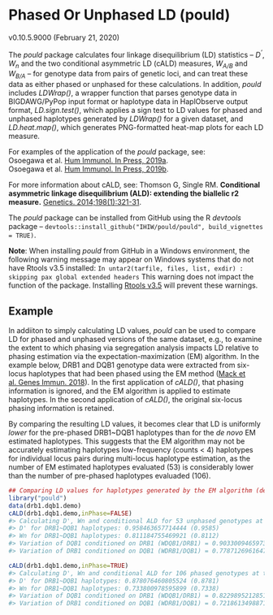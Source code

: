 <!-- README.md is generated from README.Rmd. Please edit that file -->
Phased Or Unphased LD (pould)
=============================

v0.10.5.9000 (February 21, 2020)

The *pould* package calculates four linkage disequilibrium (LD)
statistics – *D<sup>’</sup>*, *W<sub>n</sub>* and the two conditional
asymmetric LD (cALD) measures, *W<sub>A/B</sub>* and *W<sub>B/A</sub>* –
for genotype data from pairs of genetic loci, and can treat these data
as either phased or unphased for these calculations. In addition,
*pould* includes *LDWrap()*, a wrapper function that parses genotype
data in BIGDAWG/PyPop input format or haplotype data in HaplObserve
output format, *LD.sign.test()*, which applies a sign test to LD values
for phased and unphased haplotypes generated by *LDWrap()* for a given
dataset, and *LD.heat.map()*, which generates PNG-formatted heat-map
plots for each LD measure.

For examples of the application of the *pould* package, see:<br>
Osoegawa et al. [Hum Immunol. In Press,
2019a](https://doi.org/10.1016/j.humimm.2019.01.010).<br> Osoegawa et
al. [Hum Immunol. In Press,
2019b](https://doi.org/10.1016/j.humimm.2019.05.018).

For more information about cALD, see: Thomson G, Single RM.
**Conditional asymmetric linkage disequilibrium (ALD): extending the
biallelic r2 measure.** [Genetics.
2014;198(1):321-31](https://doi.org/10.1534/genetics.114.165266).

The *pould* package can be installed from GitHub using the R *devtools*
package –
`devtools::install_github("IHIW/pould/pould", build_vignettes = TRUE)`.

**Note**: When installing *pould* from GitHub in a Windows environment,
the following warning message may appear on Windows systems that do not
have Rtools v3.5 installed:
`In untar2(tarfile, files, list, exdir) :   skipping pax global extended headers`
This warning does not impact the function of the package. Installing
[Rtools v3.5](https://cran.r-project.org/bin/windows/Rtools/) will
prevent these warnings.

Example
-------

In addiiton to simply calculating LD values, *pould* can be used to
compare LD for phased and unphased versions of the same dataset, e.g.,
to examine the extent to which phasing via segregation analysis impacts
LD relative to phasing estimation via the expectation-maximization (EM)
algorithm. In the example below, DRB1 and DQB1 genotype data were
extracted from six-locus haplotypes that had been phased using the EM
method ([Mack et al. Genes Immun.
2018](https://doi.org/10.1038/s41435-017-0006-8)). In the first
application of *cALD()*, that phasing information is ignored, and the EM
algorithm is applied to estimate haplotypes. In the second application
of *cALD()*, the original six-locus phasing information is retained.

By comparing the resulting LD values, it becomes clear that LD is
uniformly *lower* for the pre-phased DRB1\~DQB1 haplotypes than for the
*de novo* EM estimated haplotypes. This suggests that the EM algorithm
may not be accurately estimating haplotypes low-frequency (counts &lt;
4) haplotypes for individual locus pairs during multi-locus haplotype
estimation, as the number of EM estimated haplotypes evaluated (53) is
considerably lower than the number of pre-phased haplotypes evaluaded
(106).

``` r
## Comparing LD values for haplotypes generated by the EM algorithm (default = unphased) to LD values for haplotypes for which phased is known.
library("pould")
data(drb1.dqb1.demo)
cALD(drb1.dqb1.demo,inPhase=FALSE)
#> Calculating D', Wn and conditional ALD for 53 unphased genotypes at the DRB1 and DQB1 loci.
#> D' for DRB1~DQB1 haplotypes: 0.958463657714444 (0.9585) 
#> Wn for DRB1~DQB1 haplotypes: 0.811184755469921 (0.8112) 
#> Variation of DQB1 conditioned on DRB1 (WDQB1/DRB1) = 0.903300946597368 (0.9033)
#> Variation of DRB1 conditioned on DQB1 (WDRB1/DQB1) = 0.778712696164752 (0.7787)

cALD(drb1.dqb1.demo,inPhase=TRUE)
#> Calculating D', Wn and conditional ALD for 106 phased genotypes at the DRB1 and DQB1 loci.
#> D' for DRB1~DQB1 haplotypes: 0.878076460805524 (0.8781) 
#> Wn for DRB1~DQB1 haplotypes: 0.733800978595899 (0.7338) 
#> Variation of DQB1 conditioned on DRB1 (WDQB1/DRB1) = 0.822989521285103 (0.823)
#> Variation of DRB1 conditioned on DQB1 (WDRB1/DQB1) = 0.721861349887199 (0.7219)
```
